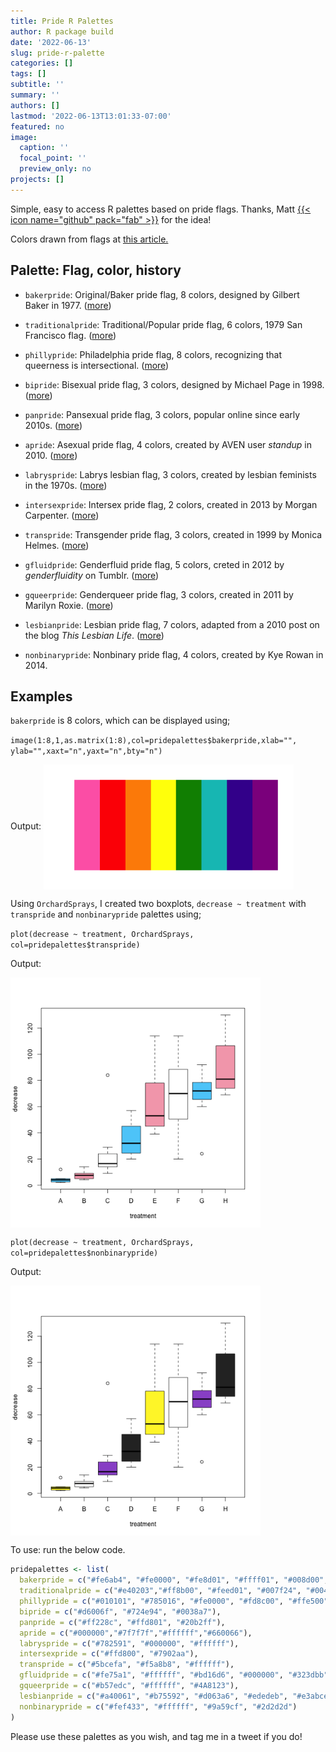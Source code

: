 ```yaml
---
title: Pride R Palettes
author: R package build
date: '2022-06-13'
slug: pride-r-palette
categories: []
tags: []
subtitle: ''
summary: ''
authors: []
lastmod: '2022-06-13T13:01:33-07:00'
featured: no
image:
  caption: ''
  focal_point: ''
  preview_only: no
projects: []
---
```


Simple, easy to access R palettes based on pride flags.
Thanks, Matt <a href="https://github.com/mattreyes13">{{< icon name="github" pack="fab" >}}</a> for the idea!

Colors drawn from flags at <a href="https://www.pride.com/pride/2018/6/13/complete-guide-queer-pride-flags-0">this article.</a>

## Palette: Flag, color, history
- `bakerpride`: Original/Baker pride flag, 8 colors, designed by Gilbert Baker in 1977. (<a href="https://en.wikipedia.org/wiki/Gilbert_Baker_(artist)">more</a>)

- `traditionalpride`: Traditional/Popular pride flag, 6 colors, 1979 San Francisco flag. (<a href="https://www.sftravel.com/article/brief-history-rainbow-flag">more</a>)

- `phillypride`: Philadelphia pride flag, 8 colors, recognizing that queerness is intersectional. (<a href="https://en.wikipedia.org/wiki/Rainbow_flag_(LGBT)#Variations">more</a>)

- `bipride`: Bisexual pride flag, 3 colors, designed by Michael Page in 1998. (<a href="https://www.thisisbiscuit.co.uk/hoisting-our-colours-a-brief-history-of-the-bisexual-pride-flag/">more</a>)

- `panpride`: Pansexual pride flag, 3 colors, popular online since early 2010s. (<a href="https://en.wikipedia.org/wiki/Pansexual_pride_flag">more</a>)

- `apride`: Asexual pride flag, 4 colors, created by AVEN user _standup_ in 2010. (<a href="http://www.asexualityarchive.com/the-asexuality-flag/">more</a>)

- `labryspride`: Labrys lesbian flag, 3 colors, created by lesbian feminists in the 1970s. (<a href="http://findinglesbians.blogspot.com/2013/08/labrys-tool-of-lesbian-feminism.html">more</a>)

- `intersexpride`: Intersex pride flag, 2 colors, created in 2013 by Morgan Carpenter. (<a href="https://en.wikipedia.org/wiki/Morgan_Carpenter">more</a>)

- `transpride`: Transgender pride flag, 3 colors, created in 1999 by Monica Helmes. (<a href="http://point5cc.com/the-history-of-the-transgender-flag/">more</a>)

- `gfluidpride`: Genderfluid pride flag, 5 colors, creted in 2012 by _genderfluidity_ on Tumblr. (<a href="https://genderfluidity.tumblr.com/post/28614422659/so-i-couldnt-find-a-flag-that">more</a>)

- `gqueerpride`: Genderqueer pride flag, 3 colors, created in 2011 by Marilyn Roxie. (<a href="https://genderqueerid.com/about-flag">more</a>)

- `lesbianpride`: Lesbian pride flag, 7 colors, adapted from a 2010 post on the blog _This Lesbian Life_. (<a href="https://en.wikipedia.org/wiki/Lesbian_flag">more</a>)

- `nonbinarypride`: Nonbinary pride flag, 4 colors, created by Kye Rowan in 2014.

## Examples
`bakerpride` is 8 colors, which can be displayed using;

`image(1:8,1,as.matrix(1:8),col=pridepalettes$bakerpride,xlab="",
      ylab="",xaxt="n",yaxt="n",bty="n")`

Output: <img src="images/bakerpride.png" width="400" height="200" align=center>

Using `OrchardSprays`, I created two boxplots, `decrease ~ treatment` with `transpride` and `nonbinarypride` palettes using;

`plot(decrease ~ treatment, OrchardSprays, col=pridepalettes$transpride)`

Output:

<img src="images/transorchard.png" width="400" align=center>

`plot(decrease ~ treatment, OrchardSprays, col=pridepalettes$nonbinarypride)`

Output:

<img src="images/nonbinaryorchard.png" width="400" align=center>

To use: run the below code.

```r
pridepalettes <- list(
  bakerpride = c("#fe6ab4", "#fe0000", "#fe8d01", "#ffff01", "#008d00", "#00c1c0", "#42009b", "#8f008e"),
  traditionalpride = c("#e40203","#ff8b00", "#feed01", "#007f24", "#004dff", "#760789"),
  phillypride = c("#010101", "#785016", "#fe0000", "#fd8c00", "#ffe500", "#109e0a", "#0644b3", "#c22edc"),
  bipride = c("#d6006f", "#724e94", "#0038a7"),
  panpride = c("#ff228c", "#ffd801", "#20b2ff"),
  apride = c("#000000","#7f7f7f","#ffffff","#660066"),
  labryspride = c("#782591", "#000000", "#ffffff"),
  intersexpride = c("#ffd800", "#7902aa"),
  transpride = c("#5bcefa", "#f5a8b8", "#ffffff"),
  gfluidpride = c("#fe75a1", "#ffffff", "#bd16d6", "#000000", "#323dbb"),
  gqueerpride = c("#b57edc", "#ffffff", "#4A8123"),
  lesbianpride = c("#a40061", "#b75592", "#d063a6", "#ededeb", "#e3abce", "#c54e54", "#8a1e04"),
  nonbinarypride = c("#fef433", "#ffffff", "#9a59cf", "#2d2d2d")
)
```

Please use these palettes as you wish, and tag me in a tweet if you do!
